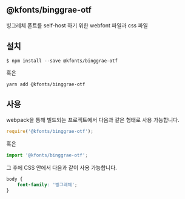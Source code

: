 
@kfonts/binggrae-otf
---------------------

빙그레체 폰트를 self-host 하기 위한 webfont 파일과 css 파일

설치
----

```
$ npm install --save @kfonts/binggrae-otf
```

혹은

```
yarn add @kfonts/binggrae-otf
```

사용
----

webpack을 통해 빌드되는 프로젝트에서 다음과 같은 형태로 사용 가능합니다.

```js
require('@kfonts/binggrae-otf');
```

혹은

```js
import '@kfonts/binggrae-otf';
```

그 후에 CSS 안에서 다음과 같이 사용 가능합니다.

```css
body {
    font-family: '빙그레체';
}
```

